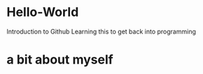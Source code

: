 # Hello-World
Introduction to Github
Learning this to get back into programming
# a bit about myself
